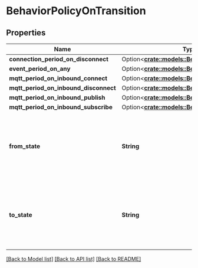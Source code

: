 # BehaviorPolicyOnTransition

## Properties

Name | Type | Description | Notes
------------ | ------------- | ------------- | -------------
**connection_period_on_disconnect** | Option<[**crate::models::BehaviorPolicyOnEvent**](BehaviorPolicyOnEvent.md)> |  | [optional]
**event_period_on_any** | Option<[**crate::models::BehaviorPolicyOnEvent**](BehaviorPolicyOnEvent.md)> |  | [optional]
**mqtt_period_on_inbound_connect** | Option<[**crate::models::BehaviorPolicyOnEvent**](BehaviorPolicyOnEvent.md)> |  | [optional]
**mqtt_period_on_inbound_disconnect** | Option<[**crate::models::BehaviorPolicyOnEvent**](BehaviorPolicyOnEvent.md)> |  | [optional]
**mqtt_period_on_inbound_publish** | Option<[**crate::models::BehaviorPolicyOnEvent**](BehaviorPolicyOnEvent.md)> |  | [optional]
**mqtt_period_on_inbound_subscribe** | Option<[**crate::models::BehaviorPolicyOnEvent**](BehaviorPolicyOnEvent.md)> |  | [optional]
**from_state** | **String** | The exact state from which the transition happened. Alternatively a state filter can be used. | 
**to_state** | **String** | The exact state to which the transition happened. Alternatively a state filter can be used. | 

[[Back to Model list]](../README.md#documentation-for-models) [[Back to API list]](../README.md#documentation-for-api-endpoints) [[Back to README]](../README.md)


